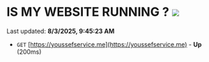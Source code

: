 # IS MY WEBSITE RUNNING ? [![](https://img.shields.io/static/v1?label=Sponsor&message=%E2%9D%A4&logo=GitHub&color=%23fe8e86)](https://github.com/sponsors/Youssef-Lehmam)

Last updated: **8/3/2025, 9:45:23 AM**

- `GET` [https://youssefservice.me](https://youssefservice.me) - **Up** (200ms)
